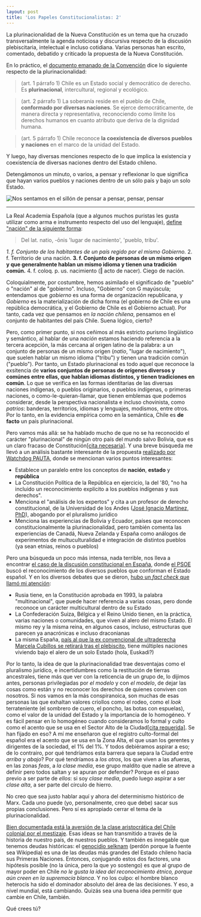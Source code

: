 ```yaml
---
layout: post
title: 'Los Papeles Constitucionalistas: 2'
---
```

La plurinacionalidad de la Nueva Constitución es un tema que ha cruzado transversalmente la agenda noticiosa y discursiva respecto de la discusión plebiscitaria, intelectual e incluso cotidiana. Varias personas han escrito, comentado, debatido y criticado la propuesta de la Nueva Constitución.

En lo práctico, el [documento emanado de la Convención](https://www.chileconvencion.cl/wp-content/uploads/2022/07/Texto-CPR-2022.pdf) dice lo siguiente respecto de la plurinacionalidad:

> (art. 1 párrafo 1) Chile es un Estado social y democrático de derecho. Es **plurinacional**, intercultural, regional y ecológico.

> (art. 2 párrafo 1) La soberanía reside en el pueblo de Chile, **conformado por diversas naciones**. Se ejerce democráticamente, de manera directa y representativa, reconociendo como límite los derechos humanos en cuanto atributo que deriva de la dignidad humana.

> (art. 5 párrafo 1) Chile reconoce **la coexistencia de diversos pueblos y naciones** en el marco de la unidad del Estado.

Y luego, hay diversas menciones respecto de lo que implica la existencia y coexistencia de diversas naciones dentro del Estado chileno.

Detengámonos un minuto, o varios, a pensar y reflexionar lo que significa que hayan varios pueblos y naciones dentro de un sólo país y bajo un solo Estado.

![Nos sentamos en el sillón de pensar a pensar, pensar, pensar](https://c.tenor.com/T5VYlpOHtZkAAAAC/blues-clues-steve.gif)

<hr/>

La Real Academia Española (que a algunos muchos puristas les gusta utilizar como arma e instrumento respecto del uso del lenguaje), [define "nación" de la siguiente forma](https://dle.rae.es/naci%C3%B3n?m=form):

> Del lat. natio, -ōnis 'lugar de nacimiento', 'pueblo, tribu'.

_1. f. Conjunto de los habitantes de un país regido por el mismo Gobierno._
2. f. Territorio de una nación.
**3. f. Conjunto de personas de un mismo origen y que generalmente hablan un mismo idioma y tienen una tradición común.**
4. f. coloq. p. us. nacimiento (‖ acto de nacer). Ciego de nación.

Coloquialmente, por costumbre, hemos asimilado el significado de "pueblo" o "nación" al de "gobierno". Incluso, "Gobierno" con G mayúscula; entendamos que _gobierno_ es una forma de organización republicana, y _Gobierno_ es la materialización de dicha forma (el gobierno de Chile es una república democrática, y el Gobierno de Chile es el Gobierno actual). Por tanto, cada vez que pensamos en _la nación chilena_, pensamos en el conjunto de habitantes del país Chile. Suena lógico, cierto?

Pero, como primer punto, si nos ceñimos al más estricto purismo lingüístico y semántico, al hablar de una _nación_ estamos haciendo referencia a la tercera acepción, la más cercana al origen latino de la palabra: a un conjunto de personas de un mismo origen (_natio_, "lugar de nacimiento"), que suelen hablar un mismo idioma ("tribu") y tienen una tradición común ("pueblo"). Por tanto, un Estado plurinacional es todo aquel que reconoce la exsitencia de **varios conjuntos de personas de orígenes diversos y comúnes entre ellas, que hablan idiomas distintos, y tienen tradiciones en común**. Lo que se verifica en las formas identitarias de las diversas naciones indígenas, o pueblos originarios, o pueblos indígenas, o primeras naciones, o como-le-quieran-llamar, que tienen emblemas que podemos considerar, desde la perspectiva nacionalista e incluso chovinista, como _patrios_: banderas, territorios, idiomas y lenguajes, modismos, entre otros. Por lo tanto, en la evidencia empírica como en la semántica, Chile es **de facto** un país plurinacional.

Pero vamos más allá: se ha hablado mucho de que no se ha reconocido el carácter "plurinacional" de ningún otro país del mundo salvo Bolivia, que es un claro fracaso de Constitución[[cita necesaria]](http://lospapelesconstitucionalistas.cl). Y una breve búsqueda me llevó a un análisis bastante interesante de la propuesta [realizado por Watchdog PAUTA](https://www.pauta.cl/factchecking/constitucheck/estado-plurinacional-chile-convencion-constitucional-pueblos-originarios), donde se mencionan varios puntos interesantes:
* Establece un paralelo entre los conceptos de **nación**, **estado** y **república**
* La Constitución Política de la República en ejercicio, la del '80, "no ha incluido un reconocimiento explícito a los pueblos indígenas y sus derechos".
* Menciona el "análisis de los expertos" y cita a un profesor de derecho constitucional, de la Universidad de los Andes ([José Ignacio Martínez, PhD](https://investigadores.uandes.cl/en/persons/jos%C3%A9-ignacio-mart%C3%ADnez)), abogando por el pluralismo jurídico
* Menciona las experiencias de Bolivia y Ecuador, países que reconocen constitucionalmente la plurinacionalidad, pero también comenta las experiencias de Canadá, Nueva Zelanda y España como análogos de experimentos de multuculturalidad e integración de distintos pueblos (ya sean etnias, reinos o pueblos)

Pero una búsqueda un poco más intensa, nada terrible, nos lleva a encontrar [el caso de la discusión constitucional en España](https://www.abc.es/espana/abci-paises-mundo-tienen-reconocida-plurinacionalidad-201706200259_noticia.html), donde [el PSOE](https://es.wikipedia.org/wiki/Partido_Socialista_Obrero_Espa%C3%B1ol) buscó el reconocimiento de los diversos pueblos que conforman el Estado español. Y en los diversos debates que se dieron, [hubo un _fact check_ que llamó mi atención](https://www.lavanguardia.com/politica/20191106/471412634894/plurinacional-bolivia-espana-debate-casado-iglesias-elecciones.html):
* Rusia tiene, en la Constitución aprobada en 1993, la palabra "multinacional", que puede hacer referencia a varias cosas, pero donde reconoce un carácter multicultural dentro de su Estado
* La Confederación Suiza, Bélgica y el Reino Unido tienen, en la práctica, varias naciones o comunidades, que viven al alero del mismo Estado. El mismo rey y la misma reina, en algunos casos, incluso, estructuras que parecen ya anacrónicas e incluso draconianas
* La misma España, [país al que la ex convencional de ultraderecha Marcela Cubillos se retirará tras el plebiscito](https://www.adnradio.cl/nacional/2022/06/28/marcela-cubillos-vivira-en-espana-tras-el-plebiscito-afirmo-que-trabajo-constitucional-debe-seguir-en-caso-que-gane-el-rechazo.html), tiene múltiples naciones viviendo bajo el alero de un solo Estado (hola, Euskadi?)

Por lo tanto, la idea de que la plurinacionalidad trae desventajas como el pluralismo jurídico, e incertidumbres como la restitución de tierras ancestrales, tiene más que ver con la reticencia de un grupo de, lo dijimos antes, personas privilegiadas por _el modelo_ y con _el modelo_, de dejar las cosas como están y no reconocer los derechos de quienes conviven con nosotros. Si nos vamos en la más conspiranoica, son muchas de esas personas las que exhaltan valores criollos como el rodeo, como el _look_ terrateniente (el sombrero de cuero, el poncho, las botas con espuelas), como el valor de la unidad del Estado y la importancia de lo homogéneo. Y es fácil pensar en lo homogéneo cuando consideramos lo formal y culto como el acento que se usa en el Sector Alto de la Ciudad[[cita requerida]](http://lospapelesconstitucionales.cl). Se han fijado en eso? A mí me enseñaron que el registro culto-formal del español era el acento que se usa en la Zona Alta, el que usan los gerentes y dirigentes de la sociedad, el 1% del 1%. Y todos debiéramos aspirar a eso; de lo contrairo, por qué tendríamos esta barrera que separa la Ciudad entre _arriba_ y _abajo_? Por qué tendríamos a _los otros_, los que viven a las afueras, en las zonas _feas_, a _la clase media_, ese grupo maldito que nadie se atreve a definir pero todos saltan y se apuran por defender? Porque es el paso previo a ser parte de _ellos_: si soy _clase media_, puedo luego aspirar a ser _clase alta_, a ser parte del círculo de hierro.

No creo que sea justo hablar aquí y ahora del determinismo histórico de Marx. Cada uno puede (yo, personalmente, creo que debe) sacar sus propias conclusiones. Pero sí es apropiado cerrar el tema de la plurinacionalidad.

[Bien documentada está la aversión de la clase aristocrática del Chile colonial por el mestizaje](http://www.memoriachilena.gob.cl/602/w3-article-100617.html). Esas ideas se han transmitido a través de la historia de nuestro país, de nuestros pueblos. Y también es innegable que tenemos deudas históricas: el [genocidio selknam](https://es.wikipedia.org/wiki/Genocidio_selknam) (perdón porque la fuente sea Wikipedia) es una de las deudas más grandes del Estado chileno hacia sus Primeras Naciones. Entonces, conjugando estos dos factores, una hipótesis posible (no la única, pero la que yo sostengo) es que al grupo de mayor poder en Chile _no le gusta la idea del reconocimiento étnico, porque aún creen en la supremacía blanca_. Y no los culpo: el hombre blanco heterocis ha sido el dominador absoluto del área de las decisiones. Y eso, a nivel mundial, está cambiando. Quizás sea una buena idea permitir que cambie en Chile, también.

Qué crees tú?
